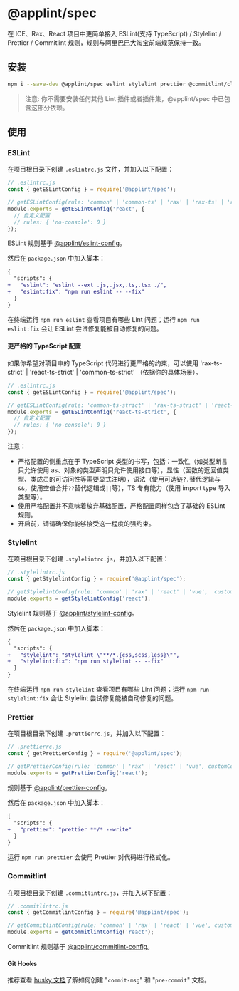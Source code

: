 # @applint/spec

在 ICE、Rax、React 项目中更简单接入 ESLint(支持 TypeScript) / Stylelint / Prettier / Commitlint 规则，规则与阿里巴巴大淘宝前端规范保持一致。

## 安装

```bash
npm i --save-dev @applint/spec eslint stylelint prettier @commitlint/cli husky
```

> 注意: 你不需要安装任何其他 Lint 插件或者插件集，@applint/spec 中已包含这部分依赖。

## 使用

### ESLint

在项目根目录下创建 `.eslintrc.js` 文件，并加入以下配置：

```js
// .eslintrc.js
const { getESLintConfig } = require('@applint/spec');

// getESLintConfig(rule: 'common' | 'common-ts' | 'rax' | 'rax-ts' | 'react' | 'react-ts' | 'vue' | 'vue-ts', customConfig?: Linter.Config);
module.exports = getESLintConfig('react', {
  // 自定义配置
  // rules: { 'no-console': 0 }
});
```

ESLint 规则基于 [@applint/eslint-config](https://www.npmjs.com/package/@applint/eslint-config)。

然后在 `package.json` 中加入脚本：

```diff
{
  "scripts": {
+   "eslint": "eslint --ext .js,.jsx,.ts,.tsx ./",
+   "eslint:fix": "npm run eslint -- --fix"
  }
}
```

在终端运行 `npm run eslint` 查看项目有哪些 Lint 问题；运行 `npm run eslint:fix` 会让 ESLint 尝试修复能被自动修复的问题。

#### 更严格的 TypeScript 配置

如果你希望对项目中的 TypeScript 代码进行更严格的约束，可以使用 'rax-ts-strict' | 'react-ts-strict' | 'common-ts-strict' （依据你的具体场景）。

```js
// .eslintrc.js
const { getESLintConfig } = require('@applint/spec');

// getESLintConfig(rule: 'common-ts-strict' | 'rax-ts-strict' | 'react-ts-strict', customConfig?: Linter.Config);
module.exports = getESLintConfig('react-ts-strict', {
  // 自定义配置
  // rules: { 'no-console': 0 }
});
```

注意：

- 严格配置的侧重点在于 TypeScript 类型的书写，包括：一致性（如类型断言只允许使用 as、对象的类型声明只允许使用接口等），显性（函数的返回值类型、类成员的可访问性等需要显式注明），语法（使用可选链`?.`替代逻辑与`&&`，使用空值合并`??`替代逻辑或`||`等），TS 专有能力（使用 import type 导入类型等）。
- 使用严格配置并不意味着放弃基础配置，严格配置同样包含了基础的 ESLint 规则。
- 开启前，请请确保你能够接受这一程度的强约束。

### Stylelint

在项目根目录下创建 `.stylelintrc.js`，并加入以下配置：

```js
// .stylelintrc.js
const { getStylelintConfig } = require('@applint/spec');

// getStylelintConfig(rule: 'common' | 'rax' | 'react' | 'vue',  customConfig?: StylelintConfig);
module.exports = getStylelintConfig('react');
```

Stylelint 规则基于 [@applint/stylelint-config](https://www.npmjs.com/package/@applint/stylelint-config)。

然后在 `package.json` 中加入脚本：

```diff
{
  "scripts": {
+   "stylelint": "stylelint \"**/*.{css,scss,less}\"",
+   "stylelint:fix": "npm run stylelint -- --fix"
  }
}
```

在终端运行 `npm run stylelint` 查看项目有哪些 Lint 问题；运行 `npm run stylelint:fix` 会让 Stylelint 尝试修复能被自动修复的问题。

### Prettier

在项目根目录下创建 `.prettierrc.js`，并加入以下配置：

```js
// .prettierrc.js
const { getPrettierConfig } = require('@applint/spec');

// getPrettierConfig(rule: 'common' | 'rax' | 'react' | 'vue', customConfig?: PrettierConfig);
module.exports = getPrettierConfig('react');
```

规则基于 [@applint/prettier-config](https://github.com/apptools-lab/AppLint/tree/main/packages/spec/src/prettier)。

然后在 `package.json` 中加入脚本：

```diff
{
  "scripts": {
+   "prettier": "prettier **/* --write"
  }
}
```

运行 `npm run prettier` 会使用 Prettier 对代码进行格式化。

### Commitlint

在项目根目录下创建 `.commitlintrc.js`，并加入以下配置：

```js
// .commitlintrc.js
const { getCommitlintConfig } = require('@applint/spec');

// getCommitlintConfig(rule: 'common' | 'rax' | 'react' | 'vue', customConfig?: CommitlintUserConfig);
module.exports = getCommitlintConfig('react');
```

Commitlint 规则基于 [@applint/commitlint-config](https://github.com/apptools-lab/AppLint/tree/main/packages/commitlint-config)。

#### Git Hooks

推荐查看 [husky 文档](https://www.npmjs.com/package/husky)了解如何创建 "`commit-msg`" 和 "`pre-commit`" 文档。
